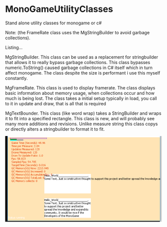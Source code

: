 # MonoGameUtilityClasses

Stand alone utility classes for monogame or c#

Note: (the FrameRate class uses the MgStringBuilder to avoid garbage collections).

Listing...

MgStringBuilder. 
This class can be used as a replacement for stringbuilder that allows it to really bypass garbage collections. 
This class bypasses numeric.ToString() caused garbage collections in C# itself which in turn affect monogame.
The class despite the size is performant i use this myself constantly.

MgFrameRate.
This class is used to display framerate.
The class displays basic information about memory usage, when collections occur and how much is being lost.
The class takes a initial setup typically in load, you call to it in update and draw, that is all that is required

MgTextBounder.
This class (like word wrap) takes a StringBuilder and wraps it to fit into a specified rectangle.
This class is new, and will probably see many more additions and revisions.
Unlike measure string this class copys or directly alters a stringbuilder to format it to fit.

<img src="https://raw.githubusercontent.com/willmotil/MonoGameUtilityClasses/master/Picture_Utilitys.png">
